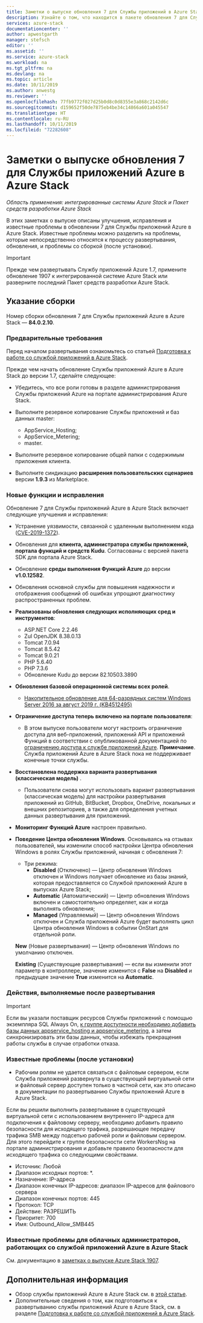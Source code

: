 ```yaml
---
title: Заметки о выпуске обновления 7 для Службы приложений в Azure Stack | Документация Майкрософт
description: Узнайте о том, что находится в пакете обновления 7 для Службы приложений в Azure Stack, какие есть известные проблемы и откуда скачать обновление.
services: azure-stack
documentationcenter: ''
author: apwestgarth
manager: stefsch
editor: ''
ms.assetid: ''
ms.service: azure-stack
ms.workload: na
ms.tgt_pltfrm: na
ms.devlang: na
ms.topic: article
ms.date: 10/11/2019
ms.author: anwestg
ms.reviewer: ''
ms.openlocfilehash: 77fb9772f027d25b0d8c0d8355e3a868c2142d6c
ms.sourcegitcommit: d159652f50de7875eb4be34c14866a601a045547
ms.translationtype: HT
ms.contentlocale: ru-RU
ms.lasthandoff: 10/11/2019
ms.locfileid: "72282608"
---
```

# <a name="app-service-on-azure-stack-update-7-release-notes"></a>Заметки о выпуске обновления 7 для Службы приложений Azure в Azure Stack

*Область применения: интегрированные системы Azure Stack и Пакет средств разработки Azure Stack*

В этих заметках о выпуске описаны улучшения, исправления и известные проблемы в обновлении 7 для Службы приложений Azure в Azure Stack. Известные проблемы можно разделить на проблемы, которые непосредственно относятся к процессу развертывания, обновления, и проблемы со сборкой (после установки).

> [!IMPORTANT]
> Прежде чем развертывать Службу приложений Azure 1.7, примените обновление 1907 к интегрированной системе Azure Stack или разверните последний Пакет средств разработки Azure Stack.


## <a name="build-reference"></a>Указание сборки

Номер сборки обновления 7 для Службы приложений Azure в Azure Stack — **84.0.2.10**.

### <a name="prerequisites"></a>Предварительные требования

Перед началом развертывания ознакомьтесь со статьей [Подготовка к работе со службой приложений в Azure Stack](azure-stack-app-service-before-you-get-started.md).

Прежде чем начать обновление Службы приложений Azure в Azure Stack до версии 1.7, сделайте следующее:

- Убедитесь, что все роли готовы в разделе администрирования Службы приложений Azure на портале администрирования Azure Stack.

- Выполните резервное копирование Службы приложений и баз данных master:
  - AppService_Hosting;
  - AppService_Metering;
  - master.

- Выполните резервное копирование общей папки с содержимым приложения клиента.

- Выполните синдикацию **расширения пользовательских сценариев** версии **1.9.3** из Marketplace.

### <a name="new-features-and-fixes"></a>Новые функции и исправления

Обновление 7 для Службы приложений Azure в Azure Stack включает следующие улучшения и исправления:

- Устранение уязвимости, связанной с удаленным выполнением кода ([CVE-2019-1372](https://portal.msrc.microsoft.com/en-US/security-guidance/advisory/CVE-2019-1372)).

- Обновления для **клиента, администратора службы приложений, портала функций и средств Kudu**. Согласованы с версией пакета SDK для портала Azure Stack.

- Обновление **среды выполнения Функций Azure** до версии **v1.0.12582**.

- Обновления основной службы для повышения надежности и отображения сообщений об ошибках упрощают диагностику распространенных проблем.

- **Реализованы обновления следующих исполняющих сред и инструментов**:
  - ASP.NET Core 2.2.46
  - Zul OpenJDK 8.38.0.13
  - Tomcat 7.0.94
  - Tomcat 8.5.42
  - Tomcat 9.0.21
  - PHP 5.6.40
  - PHP 7.3.6
  - Обновление Kudu до версии 82.10503.3890

- **Обновления базовой операционной системы всех ролей**.
  - [Накопительное обновление для 64-разрядных систем Windows Server 2016 за август 2019 г. (KB4512495)](https://support.microsoft.com/help/4512495)

- **Ограничение доступа теперь включено на портале пользователя**:
  - В этом выпуске пользователи могут настроить ограничение доступа для веб-приложений, приложений API и приложений Функций в соответствии с опубликованной документацией по [ограничению доступа к службе приложений Azure](https://docs.microsoft.com/azure/app-service/app-service-ip-restrictions). **Примечание**. Служба приложений Azure в Azure Stack пока не поддерживает конечные точки службы.

- **Восстановлена поддержка варианта развертывания (классическая модель)** .
  - Пользователи снова могут использовать вариант развертывания (классическая модель) для настройки развертывания приложений из GitHub, BitBucket, Dropbox, OneDrive, локальных и внешних репозиториев, а также для определения учетных данных развертывания для приложений.

- **Мониторинг Функций Azure** настроен правильно.

- **Поведение Центра обновления Windows**. Основываясь на отзывах пользователей, мы изменили способ настройки Центра обновления Windows в ролях Службы приложений, начиная с обновления 7:
  - Три режима:
    - **Disabled** (Отключено) — Центр обновления Windows отключен и Windows получает обновление из базы знаний, которая предоставляется со Службой приложений Azure в выпусках Azure Stack;
    - **Automatic** (Автоматический) — Центр обновления Windows включен и самостоятельно определяет, как и когда выполнять обновления;
    - **Managed** (Управляемый) — Центр обновления Windows отключен и Служба приложений Azure будет выполнять цикл Центра обновления Windows в событии OnStart для отдельной роли.

  **New** (Новые развертывания) — Центр обновления Windows по умолчанию отключен.

  **Existing** (Существующие развертывания) — если вы изменили этот параметр в контроллере, значение изменится с **False** на **Disabled** и предыдущее значение **True** изменится на **Automatic**.

### <a name="post-deployment-steps"></a>Действия, выполняемые после развертывания

> [!IMPORTANT]
> Если вы указали поставщик ресурсов Службы приложений с помощью экземпляра SQL Always On, [к группе доступности необходимо добавить базы данных appservice_hosting и appservice_metering](https://docs.microsoft.com/sql/database-engine/availability-groups/windows/availability-group-add-a-database), а затем синхронизировать эти базы данных, чтобы избежать прекращения работы службы в случае отработки отказа.

### <a name="known-issues-post-installation"></a>Известные проблемы (после установки)

- Рабочим ролям не удается связаться с файловым сервером, если Служба приложений развернута в существующей виртуальной сети и файловый сервер доступен только в частной сети, как это описано в документации по развертыванию Службы приложений Azure в Azure Stack.

Если вы решили выполнить развертывание в существующей виртуальной сети с использованием внутреннего IP-адреса для подключения к файловому серверу, необходимо добавить правило безопасности для исходящего трафика, разрешающее передачу трафика SMB между подсетью рабочей роли и файловым сервером. Для этого перейдите к группе безопасности сети WorkersNsg на портале администрирования и добавьте правило безопасности для исходящего трафика со следующими свойствами.
 * Источник: Любой
 * Диапазон исходных портов: *.
 * Назначение: IP-адреса
 * Диапазон конечных IP-адресов: диапазон IP-адресов для файлового сервера
 * Диапазон конечных портов: 445
 * Протокол: TCP
 * Действие: РАЗРЕШИТЬ
 * Приоритет: 700
 * Имя: Outbound_Allow_SMB445

### <a name="known-issues-for-cloud-admins-operating-azure-app-service-on-azure-stack"></a>Известные проблемы для облачных администраторов, работающих со службой приложений Azure в Azure Stack

См. документацию в [заметках о выпуске Azure Stack 1907](azure-stack-release-notes-1907.md).

## <a name="next-steps"></a>Дополнительная информация

- Обзор службы приложений Azure в Azure Stack см. в [этой статье](azure-stack-app-service-overview.md).
- Дополнительные сведения о том, как подготовиться к развертыванию службы приложений Azure в Azure Stack, см. в разделе [Подготовка к работе со службой приложений в Azure Stack](azure-stack-app-service-before-you-get-started.md).
